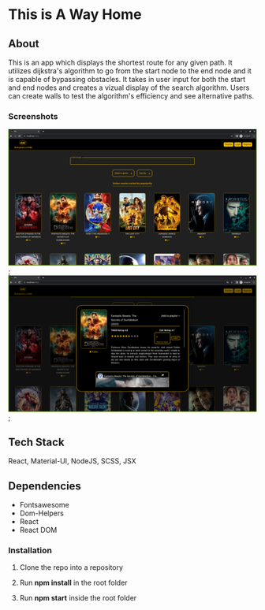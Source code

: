 # This is **A Way Home**

## About

This is an app which displays the shortest route for any given path.
It utilizes dijkstra's algorithm to go from the start node to the end node and it is capable of bypassing obstacles. It takes in user input for both the start and end nodes and creates a vizual display of the search algorithm. Users can create walls to test the algorithm's efficiency and see alternative paths.

### Screenshots

!["Screenshot of the main page"](https://github.com/bulabd/final-project/blob/master/docs/main-page.png?raw=true);
!["Demo of The app"](https://github.com/bulabd/final-project/blob/master/docs/movie-details.png?raw=true);

## Tech Stack

React, Material-UI, NodeJS, SCSS, JSX

## Dependencies

- Fontsawesome
- Dom-Helpers
- React
- React DOM

### Installation

1. Clone the repo into a repository

2. Run **npm install** in the root folder

3. Run **npm start** inside the root folder
